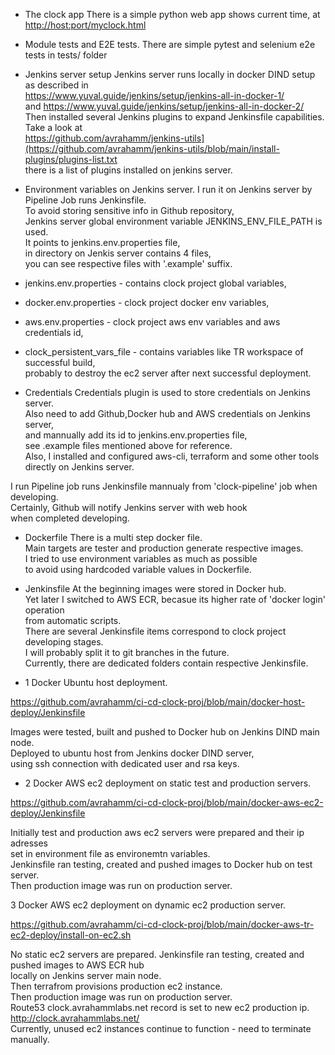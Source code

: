 - The clock app
There is a simple python web app shows current time,
at [http://host:port/myclock.html](http://clock.avrahammlabs.net/)

- Module tests and E2E tests.
There are simple pytest and selenium e2e tests
in tests/ folder 

- Jenkins server setup
Jenkins server runs locally in docker DIND setup as described in <br/>
https://www.yuval.guide/jenkins/setup/jenkins-all-in-docker-1/ <br/>
and
https://www.yuval.guide/jenkins/setup/jenkins-all-in-docker-2/ <br/>
Then installed several Jenkins plugins 
to expand Jenkinsfile capabilities.
Take a look at <br/>
https://github.com/avrahamm/jenkins-utils](https://github.com/avrahamm/jenkins-utils/blob/main/install-plugins/plugins-list.txt <br/>
there is a list of plugins installed on jenkins server.

- Environment variables on Jenkins server.
I run it on Jenkins server by Pipeline Job runs Jenkinsfile. <br/>
To avoid storing sensitive info in Github repository, <br/>
Jenkins server global environment variable JENKINS_ENV_FILE_PATH is used. <br/>
It points to jenkins.env.properties file, <br/>
in directory on Jenkis server contains 4 files, <br/>
you can see respective files with '.example' suffix. <br/>

- jenkins.env.properties - contains clock project global variables,<br/>
- docker.env.properties - clock project docker env variables,<br/>
- aws.env.properties - clock project aws env variables and aws credentials id,<br/>
- clock_persistent_vars_file - contains variables like TR workspace of successful build,<br/>
  probably to destroy the ec2 server after next successful deployment.
  
- Credentials
Credentials plugin is used to store credentials on Jenkins server. <br/>
Also need to add Github,Docker hub and AWS credentials on Jenkins server, <br/>
and mannually add its id to jenkins.env.properties file,<br/>
see .example files mentioned above for reference. <br/>
Also, I installed and configured aws-cli, terraform and some other tools <br/>
directly on Jenkins server. <br/>

I run Pipeline job runs Jenkinsfile mannualy from 'clock-pipeline' job when developing. <br/>
Certainly, Github will notify Jenkins server with web hook <br/>
when completed developing. <br/>

- Dockerfile
There is a multi step docker file. <br/>
Main targets are tester and production generate respective images. <br/>
I tried to use environment variables as much as possible <br/>
to avoid using hardcoded variable values in Dockerfile. <br/>

- Jenkinsfile
At the beginning images were stored in Docker hub. <br/>
Yet later I switched to AWS ECR, becasue its higher rate of 'docker login' operation <br/>
from automatic scripts. <br/>
There are several Jenkinsfile items correspond to clock project developing stages. <br/>
I will probably split it to git branches in the future. <br/>
Currently, there are dedicated folders contain respective Jenkinsfile. <br/>

- 1 Docker Ubuntu host deployment.

https://github.com/avrahamm/ci-cd-clock-proj/blob/main/docker-host-deploy/Jenkinsfile <br/>

Images were tested, built and pushed to Docker hub on Jenkins DIND main node. <br/>
Deployed to ubuntu host from Jenkins docker DIND server, <br/>
using ssh connection with dedicated user and rsa keys. <br/>

- 2 Docker AWS ec2 deployment on static test and production servers.

https://github.com/avrahamm/ci-cd-clock-proj/blob/main/docker-aws-ec2-deploy/Jenkinsfile <br/>

Initially test and production aws ec2 servers were prepared and their ip adresses <br/>
set in environment file as environemtn variables. <br/>
Jenkinsfile ran testing, created and pushed images to Docker hub on test server. <br/>
Then production image was run on production server. <br/>
  
3 Docker AWS ec2 deployment on dynamic ec2 production server.

https://github.com/avrahamm/ci-cd-clock-proj/blob/main/docker-aws-tr-ec2-deploy/install-on-ec2.sh <br/>

No static ec2 servers are prepared.
Jenkinsfile ran testing, created and pushed images to AWS ECR hub <br/>
locally on Jenkins server main node. <br/>
Then terrafrom provisions production ec2 instance. <br/>
Then production image was run on production server. <br/>
Route53 clock.avrahammlabs.net record is set to new ec2 production ip. <br/>
http://clock.avrahammlabs.net/ <br/>
Currently, unused ec2 instances continue to function - need to terminate manually.





